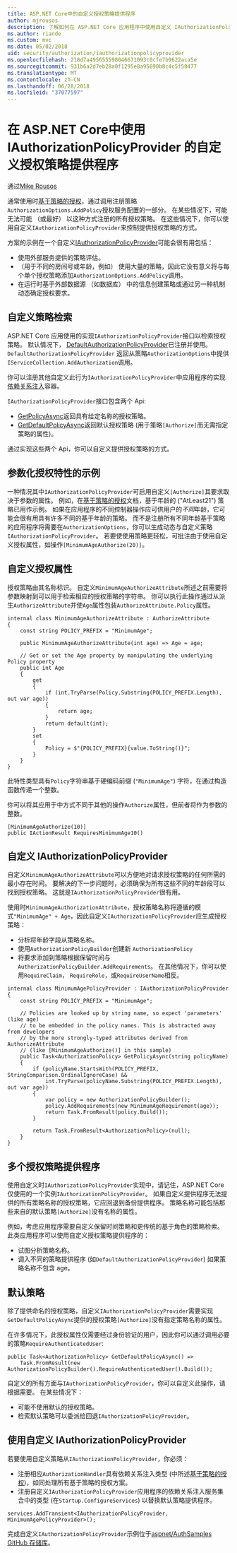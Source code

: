 ```yaml
---
title: ASP.NET Core中的自定义授权策略提供程序
author: mjrousos
description: 了解如何在 ASP.NET Core 应用程序中使用自定义 IAuthorizationPolicyProvider 动态生成的授权策略。
ms.author: riande
ms.custom: mvc
ms.date: 05/02/2018
uid: security/authorization/iauthorizationpolicyprovider
ms.openlocfilehash: 218d7a495655598046671093c0cfe7b9622aca5e
ms.sourcegitcommit: 931b6a2d7eb28a0f1295e8a95690b8c4c5f58477
ms.translationtype: MT
ms.contentlocale: zh-CN
ms.lasthandoff: 06/28/2018
ms.locfileid: "37077597"
---
```

# <a name="custom-authorization-policy-providers-using-iauthorizationpolicyprovider-in-aspnet-core"></a>在 ASP.NET Core中使用 IAuthorizationPolicyProvider 的自定义授权策略提供程序 

通过[Mike Rousos](https://github.com/mjrousos)

通常使用时[基于策略的授权](xref:security/authorization/policies)，通过调用注册策略`AuthorizationOptions.AddPolicy`授权服务配置的一部分。 在某些情况下，可能无法可能 （或最好） 以这种方式注册的所有授权策略。 在这些情况下，你可以使用自定义`IAuthorizationPolicyProvider`来控制提供授权策略的方式。

方案的示例在一个自定义[IAuthorizationPolicyProvider](/dotnet/api/microsoft.aspnetcore.authorization.iauthorizationpolicyprovider)可能会很有用包括：

* 使用外部服务提供的策略评估。
* （用于不同的房间号或年龄，例如） 使用大量的策略，因此它没有意义将与每个单个授权策略添加`AuthorizationOptions.AddPolicy`调用。
* 在运行时基于外部数据源 （如数据库） 中的信息创建策略或通过另一种机制动态确定授权要求。

## <a name="customizing-policy-retrieval"></a>自定义策略检索

ASP.NET Core 应用使用的实现`IAuthorizationPolicyProvider`接口以检索授权策略。 默认情况下， [DefaultAuthorizationPolicyProvider](https://docs.microsoft.com/dotnet/api/microsoft.aspnetcore.authorization.defaultauthorizationpolicyprovider)已注册并使用。 `DefaultAuthorizationPolicyProvider` 返回从策略`AuthorizationOptions`中提供`IServiceCollection.AddAuthorization`调用。

你可以注册其他自定义此行为`IAuthorizationPolicyProvider`中应用程序的实现[依赖关系注入](xref:fundamentals/dependency-injection)容器。 

`IAuthorizationPolicyProvider`接口包含两个 Api:

* [GetPolicyAsync](https://docs.microsoft.com/en-us/dotnet/api/microsoft.aspnetcore.authorization.iauthorizationpolicyprovider.getpolicyasync?view=aspnetcore-2.0#Microsoft_AspNetCore_Authorization_IAuthorizationPolicyProvider_GetPolicyAsync_System_String_)返回具有给定名称的授权策略。
* [GetDefaultPolicyAsync](https://docs.microsoft.com/en-us/dotnet/api/microsoft.aspnetcore.authorization.iauthorizationpolicyprovider.getdefaultpolicyasync?view=aspnetcore-2.0)返回默认授权策略 (用于策略`[Authorize]`而无需指定策略的属性)。 

通过实现这些两个 Api，你可以自定义提供授权策略的方式。

## <a name="parameterized-authorize-attribute-example"></a>参数化授权特性的示例

一种情况其中`IAuthorizationPolicyProvider`可启用自定义`[Authorize]`其要求取决于参数的属性。 例如，在[基于策略的授权](xref:security/authorization/policies)文档，基于年龄的 ("AtLeast21") 策略已用作示例。 如果在应用程序的不同控制器操作应可供用户的*不同*年龄，它可能会很有用具有许多不同的基于年龄的策略。 而不是注册所有不同年龄基于策略的应用程序将需要在`AuthorizationOptions`，你可以生成动态与自定义策略`IAuthorizationPolicyProvider`。 若要使使用策略更轻松，可批注由于使用自定义授权属性，如操作`[MinimumAgeAuthorize(20)]`。

## <a name="custom-authorization-attributes"></a>自定义授权属性

授权策略由其名称标识。 自定义`MinimumAgeAuthorizeAttribute`所述之前需要将参数映射到可以用于检索相应的授权策略的字符串。 你可以执行此操作通过从派生`AuthorizeAttribute`并使`Age`属性包装`AuthorizeAttribute.Policy`属性。

```CSharp
internal class MinimumAgeAuthorizeAttribute : AuthorizeAttribute
{
    const string POLICY_PREFIX = "MinimumAge";

    public MinimumAgeAuthorizeAttribute(int age) => Age = age;

    // Get or set the Age property by manipulating the underlying Policy property
    public int Age
    {
        get
        {
            if (int.TryParse(Policy.Substring(POLICY_PREFIX.Length), out var age))
            {
                return age;
            }
            return default(int);
        }
        set
        {
            Policy = $"{POLICY_PREFIX}{value.ToString()}";
        }
    }
}
```

此特性类型具有`Policy`字符串基于硬编码前缀 (`"MinimumAge"`) 字符，在通过构造函数传递一个整数。

你可以将其应用于中方式不同于其他的操作`Authorize`属性，但前者将作为参数的整数。

```CSharp
[MinimumAgeAuthorize(10)]
public IActionResult RequiresMinimumAge10()
```

## <a name="custom-iauthorizationpolicyprovider"></a>自定义 IAuthorizationPolicyProvider

自定义`MinimumAgeAuthorizeAttribute`可以方便地对请求授权策略的任何所需的最小存在时间。 要解决的下一步问题时，必须确保为所有这些不同的年龄段可以找到授权策略。 这就是`IAuthorizationPolicyProvider`很有用。

使用时`MinimumAgeAuthorizationAttribute`，授权策略名称将遵循的模式`"MinimumAge" + Age`，因此自定义`IAuthorizationPolicyProvider`应生成授权策略：

* 分析将年龄字段从策略名称。
* 使用`AuthorizationPolicyBuilder`创建新 `AuthorizationPolicy`
* 将要求添加到策略根据保留时间与`AuthorizationPolicyBuilder.AddRequirements`。 在其他情况下，你可以使用`RequireClaim`， `RequireRole`，或`RequireUserName`相反。

```CSharp
internal class MinimumAgePolicyProvider : IAuthorizationPolicyProvider
{
    const string POLICY_PREFIX = "MinimumAge";

    // Policies are looked up by string name, so expect 'parameters' (like age)
    // to be embedded in the policy names. This is abstracted away from developers
    // by the more strongly-typed attributes derived from AuthorizeAttribute
    // (like [MinimumAgeAuthorize()] in this sample)
    public Task<AuthorizationPolicy> GetPolicyAsync(string policyName)
    {
        if (policyName.StartsWith(POLICY_PREFIX, StringComparison.OrdinalIgnoreCase) &&
            int.TryParse(policyName.Substring(POLICY_PREFIX.Length), out var age))
        {
            var policy = new AuthorizationPolicyBuilder();
            policy.AddRequirements(new MinimumAgeRequirement(age));
            return Task.FromResult(policy.Build());
        }

        return Task.FromResult<AuthorizationPolicy>(null);
    }
}
```

## <a name="multiple-authorization-policy-providers"></a>多个授权策略提供程序

使用自定义时`IAuthorizationPolicyProvider`实现中，请记住，ASP.NET Core 仅使用的一个实例`IAuthorizationPolicyProvider`。 如果自定义提供程序无法提供的所有策略名称的授权策略，它应回退到备份提供程序。 策略名称可能包括那些来自的默认策略`[Authorize]`没有名称的属性。

例如，考虑应用程序需要自定义保留时间策略和更传统的基于角色的策略检索。 此类应用程序可以使用自定义授权策略提供程序的：

* 试图分析策略名称。 
* 调入不同的策略提供程序 (如`DefaultAuthorizationPolicyProvider`) 如果策略名称不包含 age。

## <a name="default-policy"></a>默认策略

除了提供命名的授权策略，自定义`IAuthorizationPolicyProvider`需要实现`GetDefaultPolicyAsync`提供的授权策略`[Authorize]`没有指定策略名称的属性。

在许多情况下，此授权属性仅需要经过身份验证的用户，因此你可以通过调用必要的策略`RequireAuthenticatedUser`:

```CSharp
public Task<AuthorizationPolicy> GetDefaultPolicyAsync() => 
    Task.FromResult(new AuthorizationPolicyBuilder().RequireAuthenticatedUser().Build());
```

自定义的所有方面与`IAuthorizationPolicyProvider`，你可以自定义此操作，请根据需要。 在某些情况下：

* 可能不使用默认的授权策略。
* 检索默认策略可以委派给回退`IAuthorizationPolicyProvider`。

## <a name="using-a-custom-iauthorizationpolicyprovider"></a>使用自定义 IAuthorizationPolicyProvider

若要使用自定义策略从`IAuthorizationPolicyProvider`，你必须：

* 注册相应`AuthorizationHandler`具有依赖关系注入类型 (中所述[基于策略的授权](xref:security/authorization/policies#authorization-handlers))，如同处理所有基于策略的授权方案。
* 注册自定义`IAuthorizationPolicyProvider`应用程序的依赖关系注入服务集合中的类型 (在`Startup.ConfigureServices`) 以替换默认策略提供程序。

```CSharp
services.AddTransient<IAuthorizationPolicyProvider, MinimumAgePolicyProvider>();
```

完成自定义`IAuthorizationPolicyProvider`示例位于[aspnet/AuthSamples GitHub 存储库](https://github.com/aspnet/AuthSamples/tree/dev/samples/CustomPolicyProvider)。
